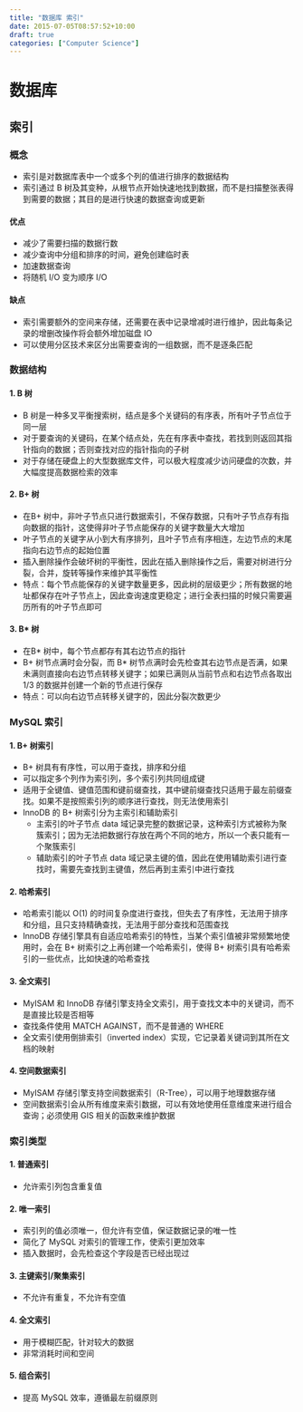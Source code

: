 ```yaml
---
title: "数据库 索引"
date: 2015-07-05T08:57:52+10:00
draft: true
categories: ["Computer Science"]
---
```


# 数据库

## 索引

### 概念

- 索引是对数据库表中一个或多个列的值进行排序的数据结构
- 索引通过 B 树及其变种，从根节点开始快速地找到数据，而不是扫描整张表得到需要的数据；其目的是进行快速的数据查询或更新

#### 优点

- 减少了需要扫描的数据行数
- 减少查询中分组和排序的时间，避免创建临时表
- 加速数据查询
- 将随机 I/O 变为顺序 I/O

#### 缺点

- 索引需要额外的空间来存储，还需要在表中记录增减时进行维护，因此每条记录的增删改操作将会额外增加磁盘 IO
- 可以使用分区技术来区分出需要查询的一组数据，而不是逐条匹配

### 数据结构

#### 1. B 树

- B 树是一种多叉平衡搜索树，结点是多个关键码的有序表，所有叶子节点位于同一层
- 对于要查询的关键码，在某个结点处，先在有序表中查找，若找到则返回其指针指向的数据；否则查找对应的指针指向的子树
- 对于存储在硬盘上的大型数据库文件，可以极大程度减少访问硬盘的次数，并大幅度提高数据检索的效率

#### 2. B+ 树

- 在B+ 树中，非叶子节点只进行数据索引，不保存数据，只有叶子节点存有指向数据的指针，这使得非叶子节点能保存的关键字数量大大增加
- 叶子节点的关键字从小到大有序排列，且叶子节点有序相连，左边节点的末尾指向右边节点的起始位置
- 插入删除操作会破坏树的平衡性，因此在插入删除操作之后，需要对树进行分裂，合并，旋转等操作来维护其平衡性
- 特点：每个节点能保存的关键字数量更多，因此树的层级更少；所有数据的地址都保存在叶子节点上，因此查询速度更稳定；进行全表扫描的时候只需要遍历所有的叶子节点即可

#### 3. B* 树

- 在B* 树中，每个节点都存有其右边节点的指针
- B+ 树节点满时会分裂，而 B* 树节点满时会先检查其右边节点是否满，如果未满则直接向右边节点转移关键字；如果已满则从当前节点和右边节点各取出 1/3 的数据并创建一个新的节点进行保存
- 特点：可以向右边节点转移关键字的，因此分裂次数更少

### MySQL 索引

#### 1. B+ 树索引

- B+ 树具有有序性，可以用于查找，排序和分组
- 可以指定多个列作为索引列，多个索引列共同组成键
- 适用于全键值、键值范围和键前缀查找，其中键前缀查找只适用于最左前缀查找。如果不是按照索引列的顺序进行查找，则无法使用索引
- InnoDB 的 B+ 树索引分为主索引和辅助索引
    - 主索引的叶子节点 data 域记录完整的数据记录，这种索引方式被称为聚簇索引；因为无法把数据行存放在两个不同的地方，所以一个表只能有一个聚簇索引
    - 辅助索引的叶子节点 data 域记录主键的值，因此在使用辅助索引进行查找时，需要先查找到主键值，然后再到主索引中进行查找

#### 2. 哈希索引

- 哈希索引能以 O(1) 的时间复杂度进行查找，但失去了有序性，无法用于排序和分组，且只支持精确查找，无法用于部分查找和范围查找
- InnoDB 存储引擎具有自适应哈希索引的特性，当某个索引值被非常频繁地使用时，会在 B+ 树索引之上再创建一个哈希索引，使得 B+ 树索引具有哈希索引的一些优点，比如快速的哈希查找

#### 3. 全文索引

- MyISAM 和 InnoDB 存储引擎支持全文索引，用于查找文本中的关键词，而不是直接比较是否相等
- 查找条件使用 MATCH AGAINST，而不是普通的 WHERE
- 全文索引使用倒排索引（inverted index）实现，它记录着关键词到其所在文档的映射

#### 4. 空间数据索引

- MyISAM 存储引擎支持空间数据索引（R-Tree），可以用于地理数据存储
- 空间数据索引会从所有维度来索引数据，可以有效地使用任意维度来进行组合查询；必须使用 GIS 相关的函数来维护数据

### 索引类型

#### 1. 普通索引

- 允许索引列包含重复值

#### 2. 唯一索引

- 索引列的值必须唯一，但允许有空值，保证数据记录的唯一性
- 简化了 MySQL 对索引的管理工作，使索引更加效率
- 插入数据时，会先检查这个字段是否已经出现过

#### 3. 主键索引/聚集索引

- 不允许有重复，不允许有空值

#### 4. 全文索引

- 用于模糊匹配，针对较大的数据
- 非常消耗时间和空间

#### 5. 组合索引

- 提高 MySQL 效率，遵循最左前缀原则
